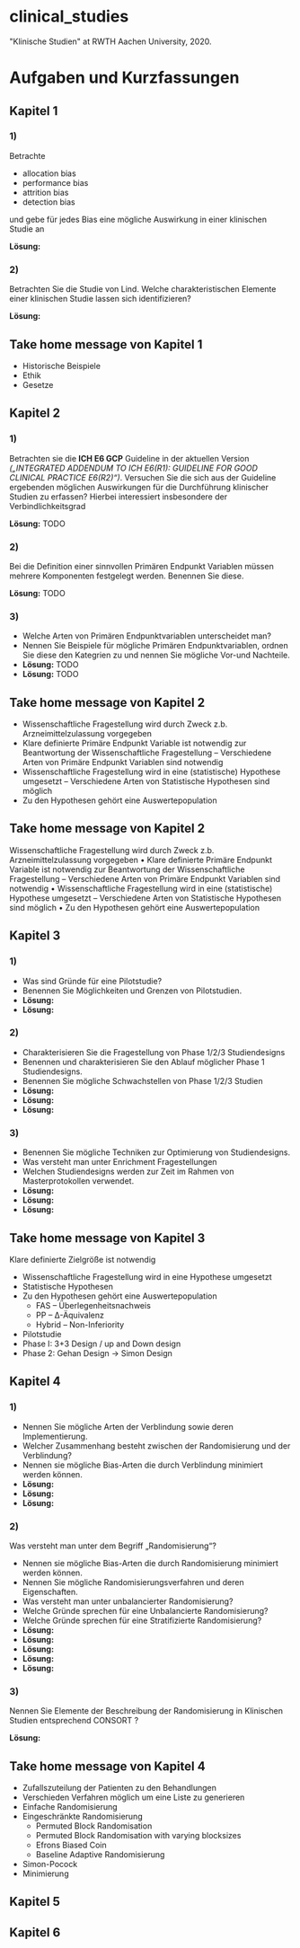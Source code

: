 
# clinical_studies
"Klinische Studien" at RWTH Aachen University, 2020.

# Aufgaben und Kurzfassungen
## Kapitel 1

### 1)
Betrachte
- allocation bias 
- performance bias 
- attrition bias 
- detection bias

und gebe für jedes Bias eine mögliche Auswirkung in einer klinischen Studie an

**Lösung:**

### 2)
Betrachten Sie die Studie von Lind. Welche charakteristischen Elemente einer klinischen Studie lassen sich identifizieren?

**Lösung:**

## Take home message von Kapitel 1
- Historische Beispiele
- Ethik 
- Gesetze

## Kapitel 2

### 1)
Betrachten sie die **ICH E6 GCP** Guideline in der aktuellen
Version *(„INTEGRATED ADDENDUM TO ICH E6(R1):
GUIDELINE FOR GOOD CLINICAL PRACTICE E6(R2)“)*.
Versuchen Sie die sich aus der Guideline ergebenden
möglichen Auswirkungen für die Durchführung klinischer
Studien zu erfassen? Hierbei interessiert insbesondere
der Verbindlichkeitsgrad

**Lösung:** TODO

### 2)
Bei die Definition einer sinnvollen Primären Endpunkt Variablen müssen mehrere Komponenten festgelegt werden. Benennen Sie diese.

**Lösung:** TODO

### 3)
- Welche Arten von Primären Endpunktvariablen unterscheidet man? 
- Nennen Sie Beispiele für mögliche Primären Endpunktvariablen, ordnen Sie diese den Kategrien zu und nennen Sie mögliche Vor-und Nachteile.
- **Lösung:** TODO
- **Lösung:** TODO
## Take home message von Kapitel 2
- Wissenschaftliche Fragestellung wird durch Zweck z.b. Arzneimittelzulassung vorgegeben 
- Klare definierte Primäre Endpunkt Variable ist notwendig zur Beantwortung der Wissenschaftliche Fragestellung – Verschiedene Arten von Primäre Endpunkt Variablen sind notwendig 
- Wissenschaftliche Fragestellung wird in eine (statistische) Hypothese umgesetzt – Verschiedene Arten von Statistische Hypothesen sind möglich 
- Zu den Hypothesen gehört eine Auswertepopulation

## Take home message von Kapitel 2
Wissenschaftliche Fragestellung wird durch Zweck z.b.
Arzneimittelzulassung vorgegeben
• Klare definierte Primäre Endpunkt Variable ist notwendig
zur Beantwortung der Wissenschaftliche Fragestellung
– Verschiedene Arten von Primäre Endpunkt Variablen sind
notwendig
• Wissenschaftliche Fragestellung wird in eine (statistische)
Hypothese umgesetzt
– Verschiedene Arten von Statistische Hypothesen sind möglich
• Zu den Hypothesen gehört eine Auswertepopulation

## Kapitel 3

### 1)
- Was sind Gründe für eine Pilotstudie?
- Benennen Sie Möglichkeiten und Grenzen von
Pilotstudien.
- **Lösung:**
- **Lösung:**

### 2)
- Charakterisieren Sie die Fragestellung von Phase 1/2/3
Studiendesigns
- Benennen und charakterisieren Sie den Ablauf möglicher
Phase 1 Studiendesigns.
- Benennen Sie mögliche Schwachstellen von Phase 1/2/3
Studien
- **Lösung:**
- **Lösung:**
- **Lösung:**

### 3)
- Benennen Sie mögliche Techniken zur Optimierung von
Studiendesigns.
- Was versteht man unter Enrichment Fragestellungen
- Welchen Studiendesigns werden zur Zeit im Rahmen von
Masterprotokollen verwendet. 
- **Lösung:**
- **Lösung:**
- **Lösung:**

## Take home message von Kapitel 3
Klare definierte Zielgröße ist notwendig
- Wissenschaftliche Fragestellung wird in eine Hypothese
umgesetzt
- Statistische Hypothesen
- Zu den Hypothesen gehört eine Auswertepopulation
  - FAS – Überlegenheitsnachweis
  - PP – ∆-Äquivalenz
  - Hybrid – Non-Inferiority
- Pilotstudie
- Phase I: 3+3 Design / up and Down design
- Phase 2: Gehan Design -> Simon Design

## Kapitel 4
### 1)
- Nennen Sie mögliche Arten der Verblindung sowie deren
Implementierung.
- Welcher Zusammenhang besteht zwischen der
Randomisierung und der Verblindung?
- Nennen sie mögliche Bias-Arten die durch Verblindung
minimiert werden können.
- **Lösung:**
- **Lösung:**
- **Lösung:**

### 2)
Was versteht man unter dem Begriff „Randomisierung“?
- Nennen sie mögliche Bias-Arten die durch
Randomisierung minimiert werden können.
- Nennen Sie mögliche Randomisierungsverfahren und
deren Eigenschaften.
- Was versteht man unter unbalancierter Randomisierung?
- Welche Gründe sprechen für eine Unbalancierte
Randomisierung?
- Welche Gründe sprechen für eine Stratifizierte
Randomisierung?
- **Lösung:**
- **Lösung:**
- **Lösung:**
- **Lösung:**
- **Lösung:**

### 3)
Nennen Sie Elemente der Beschreibung der
Randomisierung in Klinischen Studien entsprechend
CONSORT ?

**Lösung:**

## Take home message von Kapitel 4
- Zufallszuteilung der Patienten zu den Behandlungen
- Verschieden Verfahren möglich um eine Liste zu
generieren
- Einfache Randomisierung
- Eingeschränkte Randomisierung
  - Permuted Block Randomisation
  - Permuted Block Randomisation with varying blocksizes
  - Efrons Biased Coin
  - Baseline Adaptive Randomisierung
- Simon-Pocock
- Minimierung

## Kapitel 5

## Kapitel 6
